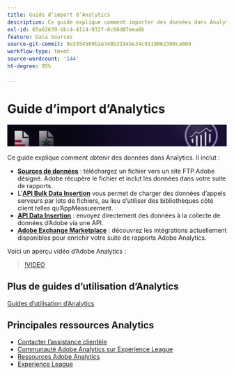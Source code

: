 ```yaml
---
title: Guide dʼimport d’Analytics
description: Ce guide explique comment importer des données dans Analytics par le biais des API de sources de données et d’insertion de données.
exl-id: 65a62639-bbc4-4114-932f-8c68d87eea8b
feature: Data Sources
source-git-commit: 9e3354569b2e748b3194be34c9119062300ca609
workflow-type: tm+mt
source-wordcount: '144'
ht-degree: 95%

---
```


# Guide dʼimport d’Analytics

![Bannière](../../assets/doc_banner_import.png)

Ce guide explique comment obtenir des données dans Analytics. Il inclut :

* **[Sources de données](data-sources/overview.md)** : téléchargez un fichier vers un site FTP Adobe désigné. Adobe récupère le fichier et inclut les données dans votre suite de rapports.
* Lʼ&#x200B;**[API Bulk Data Insertion](/help/import/bulk-data-insertion-api/bulk-data-insert.md)** vous permet de charger des données d’appels serveurs par lots de fichiers, au lieu d’utiliser des bibliothèques côté client telles qu’AppMeasurement.
* **[API Data Insertion](c-data-insertion-api/c-data-insertion-api.md)** : envoyez directement des données à la collecte de données d’Adobe via une API.
* **[Adobe Exchange Marketplace](https://exchange.adobe.com/experiencecloud.analytics.html#product)** : découvrez les intégrations actuellement disponibles pour enrichir votre suite de rapports Adobe Analytics.

Voici un aperçu vidéo dʼAdobe Analytics :

>[!VIDEO](https://video.tv.adobe.com/v/27429/?quality=12)

## Plus de guides d’utilisation d’Analytics

[Guides d’utilisation d’Analytics](https://experienceleague.adobe.com/docs/analytics.html?lang=fr)

## Principales ressources Analytics

* [Contacter l’assistance clientèle](https://experienceleague.adobe.com/?support-solution=Analytics?lang=fr#support)
* [Communauté Adobe Analytics sur Experience League](https://experienceleaguecommunities.adobe.com/t5/adobe-analytics/ct-p/adobe-analytics-community?profile.language=fr)
* [Ressources Adobe Analytics](https://experienceleaguecommunities.adobe.com/t5/adobe-analytics-discussions/adobe-analytics-resources/m-p/276666?profile.language=fr)
* [Experience League](https://experienceleague.adobe.com/?lang=fr#home)
